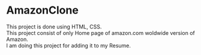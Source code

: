 # AmazonClone
This project is done using HTML, CSS. <br>
This project consist of only Home page of amazon.com woldwide version of Amazon.<br> 
I am doing this project for adding it to my Resume. <br>
